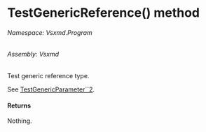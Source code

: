 <a name='M-Vsxmd-Program-Test-TestGenericReference'></a>
# TestGenericReference() method

###### Namespace:  Vsxmd.Program

###### Assembly:  Vsxmd

Test generic reference type.

See [TestGenericParameter\`\`2](TestGenericParameter``2.md).

#### Returns





Nothing.
